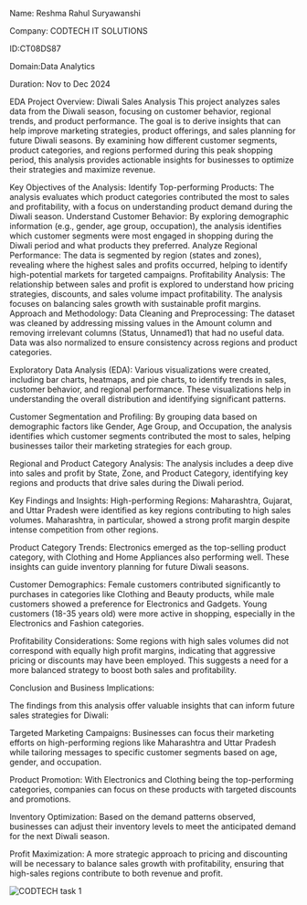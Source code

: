 Name: Reshma Rahul Suryawanshi

Company: CODTECH IT SOLUTIONS

ID:CT08DS87

Domain:Data Analytics

Duration: Nov to Dec 2024

EDA 
Project Overview: Diwali Sales Analysis
This project analyzes sales data from the Diwali season, focusing on customer behavior, regional trends, and product performance. The goal is to derive insights that can help improve marketing strategies, product offerings, and sales planning for future Diwali seasons. By examining how different customer segments, product categories, and regions performed during this peak shopping period, this analysis provides actionable insights for businesses to optimize their strategies and maximize revenue.


Key Objectives of the Analysis:
Identify Top-performing Products: The analysis evaluates which product categories contributed the most to sales and profitability, with a focus on understanding product demand during the Diwali season.
Understand Customer Behavior: By exploring demographic information (e.g., gender, age group, occupation), the analysis identifies which customer segments were most engaged in shopping during the Diwali period and what products they preferred.
Analyze Regional Performance: The data is segmented by region (states and zones), revealing where the highest sales and profits occurred, helping to identify high-potential markets for targeted campaigns.
Profitability Analysis: The relationship between sales and profit is explored to understand how pricing strategies, discounts, and sales volume impact profitability. The analysis focuses on balancing sales growth with sustainable profit margins.
Approach and Methodology:
Data Cleaning and Preprocessing: The dataset was cleaned by addressing missing values in the Amount column and removing irrelevant columns (Status, Unnamed1) that had no useful data. Data was also normalized to ensure consistency across regions and product categories.

Exploratory Data Analysis (EDA): Various visualizations were created, including bar charts, heatmaps, and pie charts, to identify trends in sales, customer behavior, and regional performance. These visualizations help in understanding the overall distribution and identifying significant patterns.

Customer Segmentation and Profiling: By grouping data based on demographic factors like Gender, Age Group, and Occupation, the analysis identifies which customer segments contributed the most to sales, helping businesses tailor their marketing strategies for each group.

Regional and Product Category Analysis: The analysis includes a deep dive into sales and profit by State, Zone, and Product Category, identifying key regions and products that drive sales during the Diwali period.



Key Findings and Insights:
High-performing Regions: Maharashtra, Gujarat, and Uttar Pradesh were identified as key regions contributing to high sales volumes. Maharashtra, in particular, showed a strong profit margin despite intense competition from other regions.

Product Category Trends: Electronics emerged as the top-selling product category, with Clothing and Home Appliances also performing well. These insights can guide inventory planning for future Diwali seasons.

Customer Demographics: Female customers contributed significantly to purchases in categories like Clothing and Beauty products, while male customers showed a preference for Electronics and Gadgets. Young customers (18-35 years old) were more active in shopping, especially in the Electronics and Fashion categories.

Profitability Considerations: Some regions with high sales volumes did not correspond with equally high profit margins, indicating that aggressive pricing or discounts may have been employed. This suggests a need for a more balanced strategy to boost both sales and profitability.


Conclusion and Business Implications:

The findings from this analysis offer valuable insights that can inform future sales strategies for Diwali:

Targeted Marketing Campaigns: Businesses can focus their marketing efforts on high-performing regions like Maharashtra and Uttar Pradesh while tailoring messages to specific customer segments based on age, gender, and occupation.

Product Promotion: With Electronics and Clothing being the top-performing categories, companies can focus on these products with targeted discounts and promotions.

Inventory Optimization: Based on the demand patterns observed, businesses can adjust their inventory levels to meet the anticipated demand for the next Diwali season.

Profit Maximization: A more strategic approach to pricing and discounting will be necessary to balance sales growth with profitability, ensuring that high-sales regions contribute to both revenue and profit.




![CODTECH task 1](https://github.com/user-attachments/assets/82e798ad-3a2c-4f3d-9d3d-0283472241c7)






